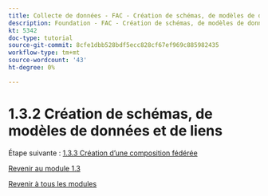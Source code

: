 ```yaml
---
title: Collecte de données - FAC - Création de schémas, de modèles de données et de liens
description: Foundation - FAC - Création de schémas, de modèles de données et de liens
kt: 5342
doc-type: tutorial
source-git-commit: 8cfe1dbb528bdf5ecc828cf67ef969c885982435
workflow-type: tm+mt
source-wordcount: '43'
ht-degree: 0%

---
```


# 1.3.2 Création de schémas, de modèles de données et de liens

Étape suivante : [1.3.3 Création d’une composition fédérée](./ex3.md)

[Revenir au module 1.3](./fac.md)

[Revenir à tous les modules](../../../overview.md)
